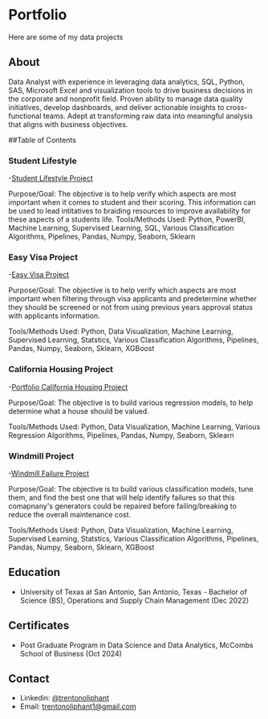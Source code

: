 # Portfolio
Here are some of my data projects

## About
Data Analyst with experience in leveraging data analytics, SQL, Python, SAS, Microsoft Excel and visualization tools to drive business decisions in the corporate and nonprofit field. Proven ability to manage data quality initiatives, develop dashboards, and deliver actionable insights to cross-functional teams. Adept at transforming raw data into meaningful analysis that aligns with business objectives.

##Table of Contents

### Student Lifestyle
-[Student Lifestyle Project]([https://github.com/TrentO31/Portfolio/blob/main/DSBA_Project_ET_EasyVisa_Fullcode.ipynb](https://github.com/TrentO31/Portfolio/blob/main/Student%20Lifestyle%20Visual.pbix))

Purpose/Goal: The objective is to help  verify which aspects are most important when it comes to student and their scoring. This information can be used to lead intitatives to braiding resources to improve availability for these aspects of a students life.
Tools/Methods Used: Python, PowerBI, Machine Learning, Supervised Learning, SQL, Various Classification Algorithms, Pipelines, Pandas, Numpy, Seaborn, Sklearn


### Easy Visa Project
-[Easy Visa Project](https://github.com/TrentO31/Portfolio/blob/main/DSBA_Project_ET_EasyVisa_Fullcode.ipynb)

Purpose/Goal: The objective is to help  verify which aspects are most important when filtering through visa applicants and predetermine whether they should be screened or not from using previous years approval status with applicants information.

Tools/Methods Used: Python, Data Visualization, Machine Learning, Supervised Learning, Statstics, Various Classification Algorithms, Pipelines, Pandas, Numpy, Seaborn, Sklearn, XGBoost

### California Housing Project
-[Portfolio California Housing Project](https://github.com/TrentO31/Portfolio/blob/main/Portfolio_California_Housing_Project.ipynb)

Purpose/Goal: The objective is to build various regression models, to help determine what a house should be valued.

Tools/Methods Used: Python, Data Visualization, Machine Learning, Various Regression Algorithms, Pipelines, Pandas, Numpy, Seaborn, Sklearn

### Windmill Project
-[Windmill Failure Project](https://github.com/TrentO31/Portfolio/blob/main/PostGradProjectWindmillSupervisedLearningPipeline%20(1).ipynb)

Purpose/Goal: The objective is to build various classification models, tune them, and find the best one that will help identify failures so that this comapnany's generators could be repaired before failing/breaking to reduce the overall maintenance cost. 

Tools/Methods Used: Python, Data Visualization, Machine Learning, Supervised Learning, Statstics, Various Classification Algorithms, Pipelines, Pandas, Numpy, Seaborn, Sklearn, XGBoost



## Education
- University of Texas at San Antonio, San Antonio, Texas - Bachelor of Science (BS), Operations and Supply Chain Management (Dec 2022)               

## Certificates
- Post Graduate Program in Data Science and Data Analytics, McCombs School of Business (Oct 2024)

## Contact
- Linkedin: [@trentonoliphant](https://www.linkedin.com/in/trentonoliphant/)
- Email: trentonoliphant1@gmail.com
